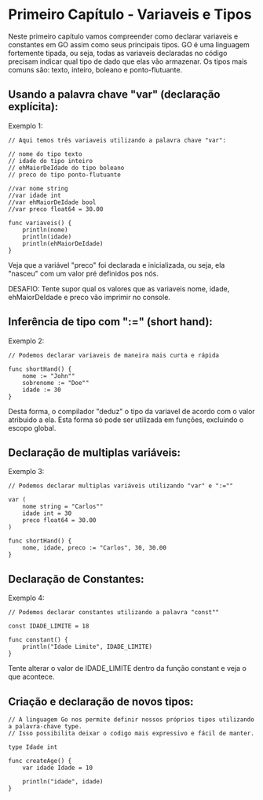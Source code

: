 
# Primeiro Capítulo - Variaveis e Tipos

Neste primeiro capítulo vamos compreender como declarar variaveis e constantes em GO assim como seus principais tipos. GO é uma linguagem fortemente tipada, ou seja, todas as variaveis declaradas no código precisam indicar qual tipo de dado que elas vão armazenar. Os tipos mais comuns são: texto, inteiro, boleano e ponto-flutuante.  

## Usando a palavra chave "var" (declaração explícita):

Exemplo 1:

````
// Aqui temos três variaveis utilizando a palavra chave "var":

// nome do tipo texto
// idade do tipo inteiro
// ehMaiorDeIdade do tipo boleano
// preco do tipo ponto-flutuante

//var nome string
//var idade int
//var ehMaiorDeIdade bool
//var preco float64 = 30.00

func variaveis() {
    println(nome)
    println(idade)
    println(ehMaiorDeIdade)
}

````

Veja que a variável "preco" foi declarada e inicializada, ou seja, ela "nasceu" com um valor pré definidos pos nós.

DESAFIO: Tente supor qual os valores que as variaveis nome, idade, ehMaiorDeIdade e preco vão imprimir no console.

## Inferência de tipo com ":=" (short hand):

Exemplo 2:

`````
// Podemos declarar variaveis de maneira mais curta e rápida

func shortHand() {
    nome := "John""
    sobrenome := "Doe""
    idade := 30
}

`````
Desta forma, o compilador "deduz" o tipo da variavel de acordo com o valor atribuido a ela. Esta forma só pode ser utilizada em funções, excluindo o escopo global.

## Declaração de multiplas variáveis:

Exemplo 3:

`````
// Podemos declarar multiplas variáveis utilizando "var" e ":=""

var (
    nome string = "Carlos""
    idade int = 30
    preco float64 = 30.00
)

func shortHand() {
    nome, idade, preco := "Carlos", 30, 30.00
}

`````

## Declaração de Constantes:

Exemplo 4:

`````
// Podemos declarar constantes utilizando a palavra "const""

const IDADE_LIMITE = 18

func constant() {
    println("Idade Limite", IDADE_LIMITE)
}

`````

Tente alterar o valor de IDADE_LIMITE dentro da função constant e veja o que acontece.

## Criação e declaração de novos tipos:

`````
// A linguagem Go nos permite definir nossos próprios tipos utilizando a palavra-chave type.
// Isso possibilita deixar o codigo mais expressivo e fácil de manter.

type Idade int

func createAge() {
    var idade Idade = 10

    println("idade", idade)
}

`````
